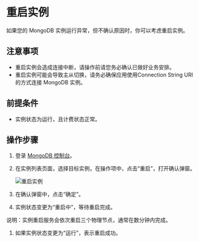 # 重启实例

如果您的 MongoDB 实例运行异常，但不确认原因时，你可以考虑重启实例。

## 注意事项

- 重启实例会造成连接中断，请操作前请您务必确认已做好业务安排。
- 重启实例可能会导致主从切换，请务必确保应用使用Connection String URI的方式连接 MongoDB 实例。

## 前提条件

- 实例状态为运行，且计费状态正常。

## 操作步骤
1. 登录 [MongoDB 控制台](http://mongodb-console.jdcloud.com/mongodb)。
1. 在实例列表页面，选择目标实例，在操作项中，点击“重启”，打开确认弹窗。

   ![重启实例](https://github.com/jdcloudcom/cn/blob/master/image/mongodb/mongo-013.png)
   
1. 在确认弹窗中，点击“确定”。
1. 实例状态变更为“重启中”，等待重启完成。

说明：实例重启服务会依次重启三个物理节点，通常在数分钟内完成。
1. 如果实例状态变更为“运行”，表示重启成功。

